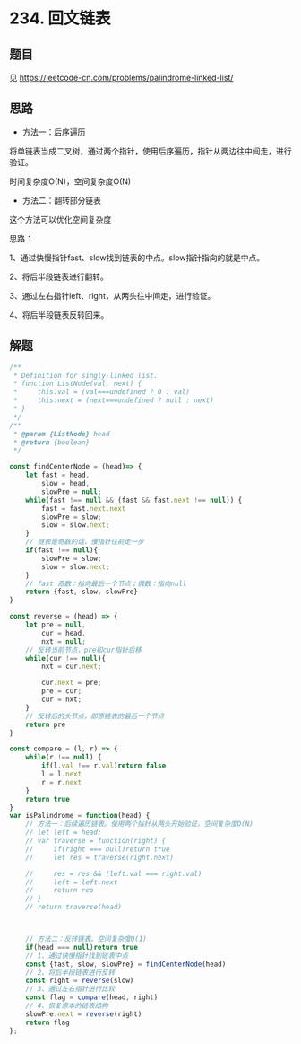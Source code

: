 # 234. 回文链表

## 题目

见 https://leetcode-cn.com/problems/palindrome-linked-list/

## 思路

- 方法一：后序遍历

将单链表当成二叉树，通过两个指针，使用后序遍历，指针从两边往中间走，进行验证。

时间复杂度O(N)，空间复杂度O(N)



- 方法二：翻转部分链表

这个方法可以优化空间复杂度

思路：

1、通过快慢指针fast、slow找到链表的中点。slow指针指向的就是中点。

2、将后半段链表进行翻转。

3、通过左右指针left、right，从两头往中间走，进行验证。

4、将后半段链表反转回来。

## 解题

```javascript
/**
 * Definition for singly-linked list.
 * function ListNode(val, next) {
 *     this.val = (val===undefined ? 0 : val)
 *     this.next = (next===undefined ? null : next)
 * }
 */
/**
 * @param {ListNode} head
 * @return {boolean}
 */

const findCenterNode = (head)=> {
    let fast = head,
        slow = head,
        slowPre = null;
    while(fast !== null && (fast && fast.next !== null)) {
        fast = fast.next.next
        slowPre = slow;
        slow = slow.next;
    }
    // 链表是奇数的话，慢指针往前走一步
    if(fast !== null){
        slowPre = slow;
        slow = slow.next;
    }
    // fast 奇数：指向最后一个节点；偶数：指向null
    return {fast, slow, slowPre}
}

const reverse = (head) => {
    let pre = null,
        cur = head,
        nxt = null;
    // 反转当前节点，pre和cur指针后移
    while(cur !== null){
        nxt = cur.next;

        cur.next = pre;
        pre = cur;
        cur = nxt;
    }
    // 反转后的头节点，即原链表的最后一个节点
    return pre
}

const compare = (l, r) => { 
    while(r !== null) { 
        if(l.val !== r.val)return false
        l = l.next
        r = r.next
    }
    return true
}
var isPalindrome = function(head) {
    // 方法一：后续遍历链表。使用两个指针从两头开始验证。空间复杂度O(N)
    // let left = head;  
    // var traverse = function(right) {
    //     if(right === null)return true
    //     let res = traverse(right.next)

    //     res = res && (left.val === right.val)
    //     left = left.next
    //     return res
    // }
    // return traverse(head)



    // 方法二：反转链表。空间复杂度O(1)
    if(head === null)return true
    // 1、通过快慢指针找到链表中点
    const {fast, slow, slowPre} = findCenterNode(head)
    // 2、将后半段链表进行反转
    const right = reverse(slow) 
    // 3、通过左右指针进行比较
    const flag = compare(head, right)     
    // 4、恢复原本的链表结构
    slowPre.next = reverse(right)
    return flag
};
```



